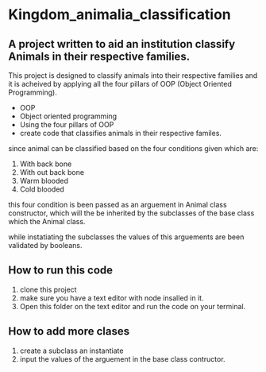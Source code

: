 # Kingdom_animalia_classification

## A project written to aid an institution classify Animals in their respective families.

This project is designed to classify animals into their respective families and it is acheived by applying all the four pillars of OOP (Object Oriented Programming).


* OOP
* Object oriented programming
* Using the four pillars of OOP
* create code that classifies animals in their respective familes.


since animal can be classified based on the four conditions given which are:
1. With back bone
2. With out back bone
3. Warm blooded 
4. Cold blooded 

this four condition is been passed as an arguement in Animal class constructor, which will the be inherited by the subclasses of the base class which the Animal class.

while instatiating the subclasses the values of this arguements are been validated by booleans.

## How to run this code 
1. clone this project
2. make sure you have a text editor with node insalled in it.
3. Open this folder on the text editor and run the code on your terminal.


## How to add more clases 
1. create a subclass an instantiate
2. input the values of the arguement in the base class contructor.
